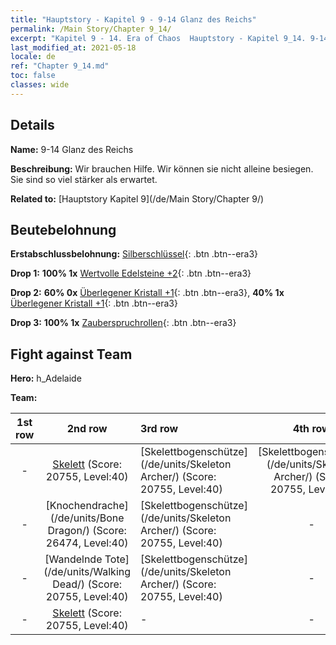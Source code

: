 ```yaml
---
title: "Hauptstory - Kapitel 9 - 9-14 Glanz des Reichs"
permalink: /Main Story/Chapter 9_14/
excerpt: "Kapitel 9 - 14. Era of Chaos  Hauptstory - Kapitel 9_14. 9-14 Glanz des Reichs"
last_modified_at: 2021-05-18
locale: de
ref: "Chapter 9_14.md"
toc: false
classes: wide
---
```


## Details

 **Name:** 9-14 Glanz des Reichs

 **Beschreibung:** Wir brauchen Hilfe. Wir können sie nicht alleine besiegen. Sie sind so viel stärker als erwartet.

 **Related to:** [Hauptstory Kapitel 9](/de/Main Story/Chapter 9/)

## Beutebelohnung

 **Erstabschlussbelohnung:** [Silberschlüssel](/ItemsDE/con_693/){: .btn .btn--era3}

 **Drop 1:** **100% 1x** [Wertvolle Edelsteine +2](/ItemsDE/mat_30/){: .btn .btn--era3}

 **Drop 2:** **60% 0x** [Überlegener Kristall +1](/ItemsDE/mat_24/){: .btn .btn--era3}, **40% 1x** [Überlegener Kristall +1](/ItemsDE/mat_24/){: .btn .btn--era3}

 **Drop 3:** **100% 1x** [Zauberspruchrollen](/ItemsDE/con_694/){: .btn .btn--era3}


## Fight against Team
 **Hero:** h_Adelaide

 **Team:**


  | 1st row | 2nd row | 3rd row | 4th row |
  |:----:|:----:|:----|:----:|
  | - | [Skelett](/de/units/Skeleton/) (Score: 20755, Level:40)  | [Skelettbogenschütze](/de/units/Skeleton Archer/) (Score: 20755, Level:40)  | [Skelettbogenschütze](/de/units/Skeleton Archer/) (Score: 20755, Level:40)  |
  | - | [Knochendrache](/de/units/Bone Dragon/) (Score: 26474, Level:40)  | [Skelettbogenschütze](/de/units/Skeleton Archer/) (Score: 20755, Level:40)  | - |
  | - | [Wandelnde Tote](/de/units/Walking Dead/) (Score: 20755, Level:40)  | [Skelettbogenschütze](/de/units/Skeleton Archer/) (Score: 20755, Level:40)  | - |
  | - | [Skelett](/de/units/Skeleton/) (Score: 20755, Level:40)  | - | - |


